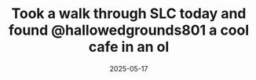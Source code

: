 ---
layout: post
title: "Took a walk through SLC today and found @hallowedgrounds801 a cool cafe in an ol"
date: 2025-05-17
city: "Salt Lake City"
country: "United States"
continent: "North America"
latitude: 
longitude: 
cafe_name: ""
rating: 
notes: "Took a walk through SLC today and found @hallowedgrounds801 a cool cafe in an old church turned market for weirdos and tattoos (sadly the tattoo parlour was closed) another great stop on the"
image_url: "/media/posts/202505/499426871_18513204343001623_1369535199653652388_n_18125092996449018.jpg"
images:
  - "/media/posts/202505/499426871_18513204343001623_1369535199653652388_n_18125092996449018.jpg"
  - "/media/posts/202505/497589179_18513204379001623_8667468959423032187_n_18070200841763508.jpg"
  - "/media/posts/202505/498715434_18513204391001623_5662945586791068795_n_18029279660433732.jpg"
  - "/media/posts/202505/497950619_18513204400001623_120508659821244594_n_17983851860685661.jpg"
  - "/media/posts/202505/497686546_18513204412001623_4709563704063980592_n_18350265808158857.jpg"
instagram_url: ""
---